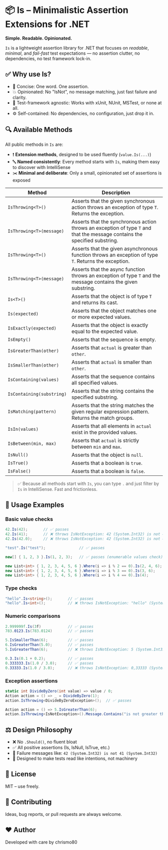 # 📦 Is – Minimalistic Assertion Extensions for .NET

**Simple. Readable. Opinionated.**

`Is` is a lightweight assertion library for .NET that focuses on _readable_, _minimal_, and _fail-fast_ test expectations — no assertion clutter, no dependencies, no test framework lock-in.


## ✅ Why use Is?

- 📘 Concise: One word. One assertion.
- 💥 Opinionated: No "IsNot", no message matching, just fast failure and clarity.
- 🧪 Test-framework agnostic: Works with xUnit, NUnit, MSTest, or none at all.
- ⚙️ Self-contained: No dependencies, no configuration, just drop it in.




## 🔍 Available Methods

All public methods in `Is` are:

- ❗️ **Extension methods**, designed to be used fluently (`value.Is(...)`)
- 🔤 **Named consistently**: Every method starts with `Is`, making them easy to discover with IntelliSense
- ✂️ **Minimal and deliberate**: Only a small, opinionated set of assertions is exposed


| Method | Description |
|------------------|-------------|
| `IsThrowing<T>()` | Asserts that the given synchronous action throws an exception of type `T`. Returns the exception. |
| `IsThrowing<T>(message)` | Asserts that the synchronous action throws an exception of type `T` and that the message contains the specified substring. |
| `IsThrowing<T>()` | Asserts that the given asynchronous function throws an exception of type `T`. Returns the exception. |
| `IsThrowing<T>(message)` | Asserts that the async function throws an exception of type `T` and the message contains the given substring. |
| `Is<T>()` | Asserts that the object is of type `T` and returns its cast. |
| `Is(expected)` | Asserts that the object matches one or more expected values. |
| `IsExactly(expected)` | Asserts that the object is exactly equal to the expected value. |
| `IsEmpty()` | Asserts that the sequence is empty. |
| `IsGreaterThan(other)` | Asserts that `actual` is greater than `other`. |
| `IsSmallerThan(other)` | Asserts that `actual` is smaller than `other`. |
| `IsContaining(values)` | Asserts that the sequence contains all specified values. |
| `IsContaining(substring)` | Asserts that the string contains the specified substring. |
| `IsMatching(pattern)` | Asserts that the string matches the given regular expression pattern. Returns the match groups. |
| `IsIn(values)` | Asserts that all elements in `actual` exist in the provided values. |
| `IsBetween(min, max)` | Asserts that `actual` is strictly between `min` and `max`. |
| `IsNull()` | Asserts that the object is `null`. |
| `IsTrue()` | Asserts that a boolean is `true`. |
| `IsFalse()` | Asserts that a boolean is `false`. |





> ✅ Because all methods start with `Is`, you can type `.` and just filter by `Is` in IntelliSense. Fast and frictionless.


## 🔧 Usage Examples

### Basic value checks
```csharp
42.Is(42);       // ✅ passes
42.Is(41);       // ❌ throws IsNotException: 42 (System.Int32) is not 41 (System.Int32)
42.Is(42.0);     // ❌ throws IsNotException: 42 (System.Int32) is not 42 (System.Double)

"test".Is("test");               // ✅ passes

new[] { 1, 2, 3 }.Is(1, 2, 3);   // ✅ passes (enumerable values check)

new List<int> { 1, 2, 3, 4, 5, 6 }.Where(i => i % 2 == 0).Is(2, 4, 6);     // ✅ passes
new List<int> { 1, 2, 3, 4, 5, 6 }.Where(i => i % 3 == 0).Is(3, 6);        // ✅ passes
new List<int> { 1, 2, 3, 4, 5, 6 }.Where(i => i % 4 == 0).Is(4);           // ✅ passes
```

### Type checks
```csharp
"hello".Is<string>();       // ✅ passes
"hello".Is<int>();          // ❌ throws IsNotException: "hello" (System.String) is no System.Int32
```

### Numeric comparisons
```csharp
2.999999f.Is(3f)            // ✅ passes
783.0123.Is(783.0124)       // ✅ passes

5.IsSmallerThan(6);         // ✅ passes
6.IsGreaterThan(5.0);       // ✅ passes
5.IsGreaterThan(6);         // ❌ throws IsNotException: 5 (System.Int32) is not greater than 6 (System.Int32)

0.3.Is(0.1 + 0.2);          // ✅ passes
0.333333.Is(1.0 / 3.0);     // ✅ passes
0.33333.Is(1.0 / 3.0);      // ❌ throws IsNotException: 0,33333 (System.Double) is not close to 0,3333333333333333 (System.Double)
```

### Exception assertions
```csharp
static int DivideByZero(int value) => value / 0;
Action action = () => _ = DivideByZero(1);
action.IsThrowing<DivideByZeroException>();  // ✅ passes

Action action = () => 5.IsGreaterThan(6);
action.IsThrowing<IsNotException>().Message.Contains("is not greater than").IsTrue();    // ✅ passes
```


## ⚖️ Design Philosophy

- ❌ No ```.Should()```, no fluent bloat
- ✅ All positive assertions (Is, IsNull, IsTrue, etc.)
- 📢 Failure messages like: ```42 (System.Int32) is not 41 (System.Int32)```
- 🧠 Designed to make tests read like intentions, not machinery


## 📝 License

MIT – use freely.

## 🙌 Contributing

Ideas, bug reports, or pull requests are always welcome.

## ❤️ Author

Developed with care by chrismo80
